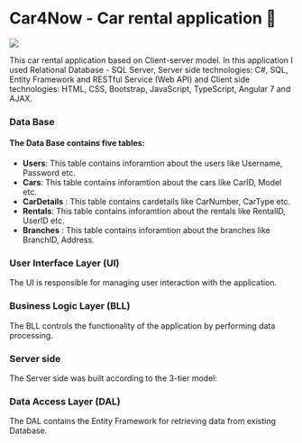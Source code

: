 
# Car4Now - Car rental application 🚗 
![](https://i.imgur.com/E0orDrg.png)

This car rental application based on Client-server model.
In this application I used Relational Database - SQL Server, Server side technologies: C#, SQL, Entity Framework and RESTful Service (Web API) and Client side technologies: HTML, CSS, Bootstrap, JavaScript, TypeScript, Angular 7 and AJAX.

### Data Base

 #### The Data Base contains five tables:
 - **Users**: This table contains inforamtion about the users like Username, Password etc. 
 - **Cars**: This table contains inforamtion about the cars like CarID, Model etc. 
 - **CarDetails** : This table contains cardetails like CarNumber, CarType etc. 
 - **Rentals**: This table contains inforamtion about the rentals like RentalID, UserID etc. 
 - **Branches** : This table contains inforamtion about the branches like BranchID, Address.

### User Interface Layer (UI)
 The UI is responsible for managing user interaction with the application.


### Business Logic Layer (BLL)
 The BLL controls the functionality of the application by performing data processing.

### Server side 
The Server side was built according to the 3-tier model:

### Data Access Layer (DAL)
 The DAL contains the Entity Framework for retrieving data from existing Database.


